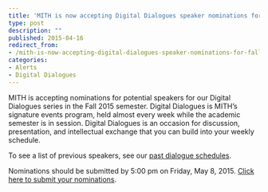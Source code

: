 ```yaml
---
title: 'MITH is now accepting Digital Dialogues speaker nominations for Fall 2015'
type: post
description: ""
published: 2015-04-16
redirect_from: 
- /mith-is-now-accepting-digital-dialogues-speaker-nominations-for-fall-2015/
categories:
- Alerts
- Digital Dialogues
---
```

MITH is accepting nominations for potential speakers for our Digital Dialogues series in the Fall 2015 semester. Digital Dialogues is MITH’s signature events program, held almost every week while the academic semester is in session. Digital Dialogues is an occasion for discussion, presentation, and intellectual exchange that you can build into your weekly schedule.

To see a list of previous speakers, see our [past dialogue schedules](http://mith.umd.edu/digital-dialogues/past-dialogue-schedules/).

Nominations should be submitted by 5:00 pm on Friday, May 8, 2015. [Click here to submit your nominations](https://docs.google.com/forms/d/10luupm5p_c9UA2bpdxyhn7WaL2Rn22SdVWa9148Zweo/viewform).
